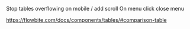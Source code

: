 Stop tables overflowing on mobile / add scroll
On menu click close menu

https://flowbite.com/docs/components/tables/#comparison-table
